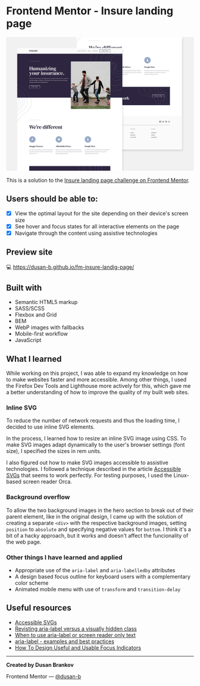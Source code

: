 # Frontend Mentor - Insure landing page

![](./screenshot.jpg)

This is a solution to the [Insure landing page challenge on Frontend Mentor](https://www.frontendmentor.io/challenges/insure-landing-page-uTU68JV8). 

## Users should be able to:

- [x] View the optimal layout for the site depending on their device's screen size
- [x] See hover and focus states for all interactive elements on the page
- [x] Navigate through the content using assistive technologies

## Preview site

:computer: <https://dusan-b.github.io/fm-insure-landig-page/>

## Built with

- Semantic HTML5 markup
- SASS/SCSS
- Flexbox and Grid
- BEM
- WebP images with fallbacks
- Mobile-first workflow
- JavaScript

## What I learned

While working on this project, I was able to expand my knowledge on how to make websites faster and more accessible. Among other things, I used the Firefox Dev Tools and Lighthouse more actively for this, which gave me a better understanding of how to improve the quality of my built web sites.

### Inline SVG

To reduce the number of network requests and thus the loading time, I decided to use inline SVG elements.

In the process, I learned how to resize an inline SVG image using CSS. To make SVG images adapt dynamically to the user's browser settings (font size), I specified the sizes in rem units.

I also figured out how to make SVG images accessible to assistive technologies. I followed a technique described in the article [Accessible SVGs](https://css-tricks.com/accessible-svgs/) that seems to work perfectly. For testing purposes, I used the Linux-based screen reader Orca.

### Background overflow

To allow the two background images in the hero section to break out of their parent element, like in the original design, I came up with the solution of creating a separate `<div>` with the respective background images, setting `position` to `absolute` and specifying negative values for `bottom`. I think it's a bit of a hacky approach, but it works and doesn't affect the funcionality of the web page.

### Other things I have learned and applied

- Appropriate use of the `aria-label` and `aria-labelledby` attributes
- A design based focus outline for keyboard users with a complementary color scheme
- Animated mobile menu with use of `transform` and `transition-delay`

## Useful resources

- [Accessible SVGs](https://css-tricks.com/accessible-svgs/)
- [Revisting aria-label versus a visually hidden class](https://gomakethings.com/revisting-aria-label-versus-a-visually-hidden-class/)
- [When to use aria-label or screen reader only text](https://bootcamp.uxdesign.cc/when-to-use-aria-label-or-screen-reader-only-text-cd778627b43b)
- [aria-label - examples and best practices](https://www.aditus.io/aria/aria-label/)
- [How To Design Useful and Usable Focus Indicators](https://www.deque.com/blog/give-site-focus-tips-designing-usable-focus-indicators/)

---

**Created by Dusan Brankov**

Frontend Mentor — [@dusan-b](https://www.frontendmentor.io/profile/dusan-b)